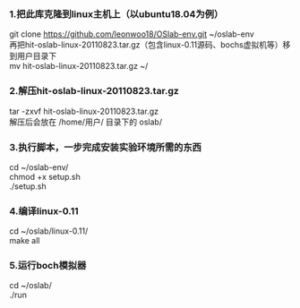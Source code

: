 ### 1.把此库克隆到linux主机上（以ubuntu18.04为例）
git clone https://github.com/leonwoo18/OSlab-env.git ~/oslab-env  </br>
再把hit-oslab-linux-20110823.tar.gz（包含linux-0.11源码、bochs虚拟机等）移到用户目录下  </br>
mv hit-oslab-linux-20110823.tar.gz ~/   </br>


### 2.解压hit-oslab-linux-20110823.tar.gz
tar -zxvf hit-oslab-linux-20110823.tar.gz  </br>
解压后会放在 /home/用户/ 目录下的 oslab/   </br>

### 3.执行脚本，一步完成安装实验环境所需的东西
cd ~/oslab-env/   </br>
chmod +x setup.sh   </br>
./setup.sh    </br>

### 4.编译linux-0.11
cd ~/oslab/linux-0.11/  </br>
make all                 </br>

### 5.运行boch模拟器
cd ~/oslab/        </br>
./run               </br>
